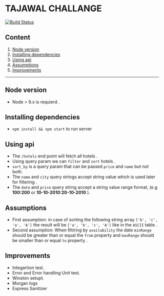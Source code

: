# TAJAWAL CHALLANGE

[![Build Status](https://travis-ci.org/hellsinglord22/tajawal-challange.svg?branch=dev)](https://travis-ci.org/hellsinglord22/tajawal-challange)

## Content

1.  [Node version](https://github.com/hellsinglord22/tajawal-challange#node-version)
2.  [Installing dependencies](https://github.com/hellsinglord22/tajawal-challange#installing-dependencies)
3.  [Using api](https://github.com/hellsinglord22/tajawal-challange#using-api)
4.  [Assumptions](https://github.com/hellsinglord22/tajawal-challange#assumptions)
5.  [Improvements](https://github.com/hellsinglord22/tajawal-challange#improvements)

---

## Node version

* Node > 9.x is requierd .

## Installing dependencies

* `npm install && npm start` to run server

## Using api

* The `/hotels` end point will fetch all hotels .
* Using query param we can `filter` and `sort` hotels .
* `sort_by` is a query param that can be passed `price` and `name` but not both.
* The `name` and `city` query strings accept string value which is used later for filtering .
* The `date` and `price` query string accept a string value range format, (e.g **100:200** or **10-10-2010:20-10-2010** ).

## Assumptions

* First assumption: in case of sorting the following string array `['b', 'c', 'a', 'A']` the result will be `['a', 'b', 'c', 'A']` like in the `ASCII` table .
* Second assumption: When filtiring by `availability` the date `minRange` should be greater than or equal the `from` property and `maxRange` should be smaller than or equal `to` property .

## Improvements

* Integartion test.
* Error and Error handling Unit test.
* Winston setupt.
* Morgan logs
* Express Sanitizer
